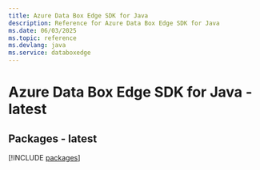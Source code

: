 ```yaml
---
title: Azure Data Box Edge SDK for Java
description: Reference for Azure Data Box Edge SDK for Java
ms.date: 06/03/2025
ms.topic: reference
ms.devlang: java
ms.service: databoxedge
---
```

# Azure Data Box Edge SDK for Java - latest
## Packages - latest
[!INCLUDE [packages](data-box-edge-index.md)]
